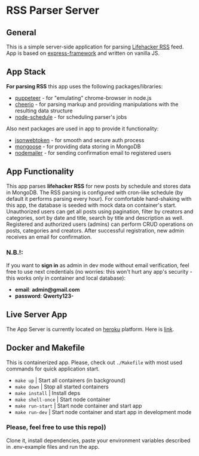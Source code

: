 # RSS Parser Server

## General

This is a simple server-side application for parsing [Lifehacker RSS](https://lifehacker.com/rss) feed.
App is based on [express-framework](http://expressjs.com) and written on vanilla JS.

## App Stack

**For parsing RSS** this app uses the following packages/libraries:
 - [puppeteer](https://github.com/puppeteer/puppeteer) - for "emulating" chrome-browser in node.js
 - [cheerio](https://cheerio.js.org/) - for parsing markup and providing manipulations with the resulting data structure
 - [node-schedule](https://github.com/node-schedule/node-schedule#readme) - for scheduling parser's jobs

 Also next packages are used in app to provide it functionality:
 - [jsonwebtoken](https://github.com/auth0/node-jsonwebtoken) - for smooth and secure auth process
 - [mongoose](https://mongoosejs.com/) - for providing data storing in MongoDB
 - [nodemailer](https://nodemailer.com/) - for sending confirmation email to registered users

## App Functionality

This app parses **lifehacker RSS** for new posts by schedule and stores data in MongoDB. The RSS parsing is configured with cron-like schedule (by default it performs parsing every hour). For comfortable hand-shaking with this app, the database is seeded with mock data on container's start. Unauthorized users can get all posts using pagination, filter by creators and categories, sort by date and title, search by title and description as well. Registered and authorized users (admins) can perform CRUD operations on posts, categories and creators. After successful registration, new admin receives an email for confirmation.
### N.B.!:

If you want to **sign in** as admin in dev mode without email verification, feel free to use next credentials (no worries: this won't hurt any app's security - this works only in container and local database):
 - **email**: __admin@gmail.com__
 - **password**: __Qwerty123-__

## Live Server App

The App Server is currently located on [heroku](https://www.heroku.com) platform. Here is [link](https://lifehacker-rss-parser-server.herokuapp.com/). 

## Docker and Makefile

This is containerized app. Please, check out `./Makefile` with most used commands for quick application start.
- `make up` | Start all containers (in background)
- `make down` | Stop all started containers
- `make install` | Install deps
- `make shell-once` | Start node container
- `make run-start` | Start node container and start app
- `make run-dev` | Start node container and start app in development mode

### Please, feel free to use this repo)) 
Clone it, install dependencies, paste your environment variables described in .env-example files and run the app.
